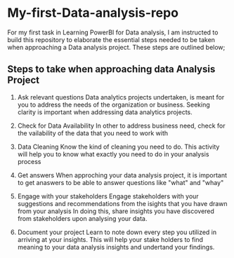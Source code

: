 # My-first-Data-analysis-repo
For my first task in Learning PowerBI for Data analysis, I am instructed to build this repository to elaborate the essential steps needed to be taken when approaching a Data analysis project. These steps are outlined below;

## Steps to take when approaching data Analysis Project
1. Ask relevant questions
Data analytics projects undertaken, is meant for you to address the needs of the organization or business. Seeking clarity is important when addressing data analytics projects.
   
2. Check for Data Availability
In other to address business need, check for the vailability of the data that you need to work with

3. Data Cleaning
Know the kind of cleaning you need to do. This activity will help you to know what exactly you need to do in your analysis process

4. Get answers
When approching your data analysis project, it is important to get anaswers to be able to answer questions like "what" and "whay"

5. Engage with your stakeholders
Engage stakeholders with your suggestions and recommendations from the isights that you have drawn from your analysis
In doing this, share insights you have discovered from stakeholders upon analysing your data.

6. Document your project
Learn to note down every step you utilized in arriving at your insights. This will help your stake holders to find meaning to your data analysis insights and undertand your findings.
